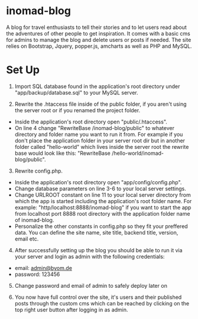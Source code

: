 # inomad-blog
A blog for travel enthusiasts to tell their stories and to let users read about the adventures of other people to get inspiration.
It comes with a basic cms for admins to manage the blog and delete users or posts if needed. 
The site relies on Bootstrap, Jquery, popper.js, amcharts as well as PHP and MySQL.

# Set Up
1. Import SQL database found in the application's root directory under "app/backup/database.sql" to your MySQL server.

2. Rewrite the .htaccess file inside of the public folder, if you aren't using the server root or if you renamed the project folder. 
  - Inside the application's root directory open "public/.htaccess".
  - On line 4 change "RewriteBase /inomad-blog/public" to whatever directory and folder name you want to run it from. For example if you don't place the application folder in your server root dir but in another folder called "hello-world" which lives inside the server root the rewrite base would look like this: "RewriteBase /hello-world/inomad-blog/public".
  
3. Rewrite config.php.
  - Inside the application's root directory open "app/config/config.php".
  - Change database parameters on line 3-6 to your local server settings.
  - Change URLROOT constant on line 11 to your local server directory from which the app is started including the application's root folder name. For example: "http/localhost:8888/inomad-blog" if you want to start the app from localhost port 8888 root directory with the application folder name of inomad-blog.
  - Personalize the other constants in config.php so they fit your preffered data. You can define the site name, site title, backend title, version, email etc.
  
4. After successfully setting up the blog you should be able to run it via your server and login as admin with the following credentials:
  - email: admin@byom.de
  - password: 123456

5. Change password and email of admin to safely deploy later on
 
6. You now have full control over the site, it's users and their published posts through the custom cms which can be reached by clicking on the top right user button after logging in as admin.